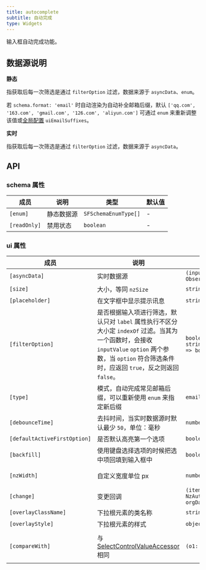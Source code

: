 ```yaml
---
title: autocomplete
subtitle: 自动完成
type: Widgets
---
```


输入框自动完成功能。

## 数据源说明

**静态**

指获取后每一次筛选是通过 `filterOption` 过滤，数据来源于 `asyncData`、`enum`。

若 `schema.format: 'email'` 时自动渲染为自动补全邮箱后缀，默认 `['qq.com', '163.com', 'gmail.com', '126.com', 'aliyun.com']` 可通过 `enum` 来重新调整该值或[全局配置](/docs/global-config) `uiEmailSuffixes`。

**实时**

指获取后每一次筛选是通过 `filterOption` 过滤，数据来源于 `asyncData`。

## API

### schema 属性

| 成员 | 说明 | 类型 | 默认值 |
|----|----|----|-----|
| `[enum]` | 静态数据源 | `SFSchemaEnumType[]` | - |
| `[readOnly]` | 禁用状态 | `boolean` | - |

### ui 属性

| 成员 | 说明 | 类型 | 默认值 |
|----|----|----|-----|
| `[asyncData]` | 实时数据源 | `(input: string) => Observable<SFSchemaEnumType[]>` | - |
| `[size]` | 大小，等同 `nzSize` | `string` | - |
| `[placeholder]` | 在文字框中显示提示讯息 | `string` | - |
| `[filterOption]` | 是否根据输入项进行筛选，默认只对 `label` 属性执行不区分大小定 `indexOf` 过滤。当其为一个函数时，会接收 `inputValue` `option` 两个参数，当 `option` 符合筛选条件时，应返回 `true`，反之则返回 `false`。 | `boolean or (inputValue: string, option: SFSchemaEnum) => boolean` | `true` |
| `[type]` | 模式，自动完成常见邮箱后缀，可以重新使用 `enum` 来指定新后缀 | `email` | - |
| `[debounceTime]` | 去抖时间，当实时数据源时默认最少 `50`，单位：毫秒 | `number` | `0` |
| `[defaultActiveFirstOption]` | 是否默认高亮第一个选项 | `boolean` | `true` |
| `[backfill]` | 使用键盘选择选项的时候把选中项回填到输入框中 | `boolean` | `false` |
| `[nzWidth]` | 自定义宽度单位 px | `number` | 触发元素宽度 |
| `[change]` | 变更回调 | `(item: NzAutocompleteOptionComponent, orgData: SFSchemaEnum) => void` | - |
| `[overlayClassName]` | 下拉根元素的类名称 | `string` | - |
| `[overlayStyle]` | 下拉根元素的样式 | `object` | - |
| `[compareWith]` | 与 [SelectControlValueAccessor](https://angular.io/api/forms/SelectControlValueAccessor#caveat-option-selection) 相同 | `(o1: any, o2: any) => boolean` | `(o1: any, o2: any) => o1===o2` |

